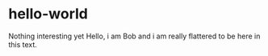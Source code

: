 # hello-world
Nothing interesting yet
Hello, i am Bob and i am really flattered to be here in this text.
